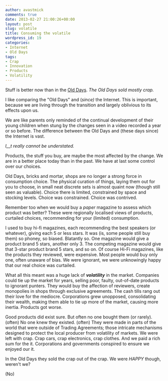 ```yaml
---
author: avastmick
comments: true
date: 2013-02-27 21:00:26+00:00
layout: post
slug: volatile
title: Consuming the volatile
wordpress_id: 19
categories:
- Internet
- Old Days
tags:
- Crap
- Innovation
- Products
- Volatility
---
```


Stuff is better now than in the [Old Days](http://mickclarke.org/2013/02/21/old-days/). _The Old Days sold mostly crap._

I like comparing the "Old Days" and (_since)_ the Internet. This is important, because we are living through the transition and largely oblivious to its effects upon us.

We are like parents only reminded of the continual development of their young children when stung by the changes seen in a video recorded a year or so before. The difference between the Old Days and (these days since) the Internet is vast.

_I__t really cannot be understated._

Products, the stuff you buy, are maybe the most affected by the change. We are in a better place today than in the past. We have at last some control over our choices.

Old Days, bricks and mortar, shops are no longer a strong force in consumption choice. The physical curation of things, laying them out for you to choose, in small neat discrete sets is almost quaint now (though still seen as valuable). Choice there is limited, constrained by space and stocking levels. Choice was constrained. Choice was contrived. 

Remember too when we would buy a _paper_ magazine to assess which product was better? These were regionally localised views of products, curtailed choices, recommending for your (limited) consumption.

I used to buy hi-fi magazines, each recommending the best speakers (or whatever), giving each 5 or less stars. It was (is, some people still buy them) so phoney, so biased. Blatantly so. One magazine would give a product brand 5 stars, another only 3. The competing magazine would give that 3-star product brand 5 stars, and so on. Of course Hi-Fi magazines, like the products they reviewed, were expensive. Most people would buy only one, often unaware of bias. We were ignorant, we were unknowingly happy that our real choice was curtailed.

What all this meant was a huge lack of _**volatility**_ in the market. Companies could tie up the market for years, selling poor, faulty, out-of-date products to ignorant punters. They would buy the affection of reviewers, create monopolies in shops through exclusive agreements. The cash tills rang out their love for the mediocre. Corporations grew unopposed, consolidating their wealth, making them able to tie up more of the market, causing more inertia. Products got worse.

Good products did exist sure. But often no one bought them (or rarely). (often) No one knew they existed. (often) They were made in parts of the world that were outside of Trading Agreements; those intricate mechanisms designed to protect the local producer from volatility of markets. We were left with crap. Crap cars, crap electronics, crap clothes. And we paid a rich sum for the it. Corporations and governments conspired to ensure we enjoyed our it.

In the Old Days they sold the crap out of the crap. We were _HAPPY_ though, weren't we?

(No)
